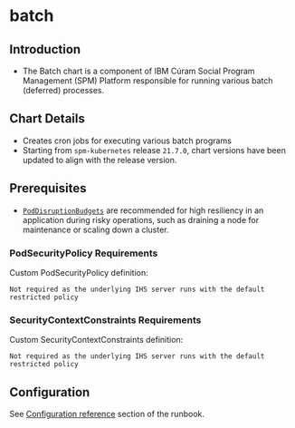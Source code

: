 # batch

## Introduction

* The Batch chart is a component of IBM Cúram Social Program Management (SPM) Platform responsible for running various batch (deferred) processes.

## Chart Details

* Creates cron jobs for executing various batch programs
* Starting from `spm-kubernetes` release `21.7.0`, chart versions have been updated to align with the release version.

## Prerequisites

* [`PodDisruptionBudgets`](https://kubernetes.io/docs/tasks/run-application/configure-pdb/) are recommended for high resiliency in an application during risky operations, such as draining a node for maintenance or scaling down a cluster.

### PodSecurityPolicy Requirements

Custom PodSecurityPolicy definition:

```
Not required as the underlying IHS server runs with the default restricted policy
```

### SecurityContextConstraints Requirements

Custom SecurityContextConstraints definition:

```
Not required as the underlying IHS server runs with the default restricted policy
```

## Configuration

See [Configuration reference](https://ibm.github.io/spm-kubernetes/deployment/config-reference) section of the runbook.
